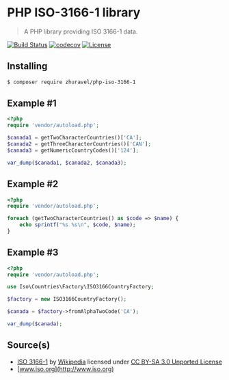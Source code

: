 # PHP ISO-3166-1 library
> A PHP library providing ISO 3166-1 data.

[![Build Status](https://img.shields.io/travis/zhooravell/php-iso-3166-1/master.svg?style=flat-square)](https://travis-ci.org/zhooravell/php-iso-3166-1)
[![codecov](https://codecov.io/gh/zhooravell/php-iso-3166-1/branch/master/graph/badge.svg)](https://codecov.io/gh/zhooravell/php-iso-3166-1)
[![License](https://img.shields.io/packagist/l/zhuravel/php-iso-3166-1.svg?style=flat-square)](https://packagist.org/packages/zhuravel/php-iso-3166-1)


## Installing

``` sh
$ composer require zhuravel/php-iso-3166-1
```

## Example #1
```php
<?php
require 'vendor/autoload.php';

$canada1 = getTwoCharacterCountries()['CA'];
$canada2 = getThreeCharacterCountries()['CAN'];
$canada3 = getNumericCountryCodes()['124'];

var_dump($canada1, $canada2, $canada3);
```

## Example #2
```php
<?php
require 'vendor/autoload.php';

foreach (getTwoCharacterCountries() as $code => $name) {
    echo sprintf("%s %s\n", $code, $name);
}
```

## Example #3
```php
<?php
require 'vendor/autoload.php';

use Iso\Countries\Factory\ISO3166CountryFactory;

$factory = new ISO3166CountryFactory();

$canada = $factory->fromAlphaTwoCode('CA');

var_dump($canada);
```

## Source(s)

* [ISO 3166-1](http://en.wikipedia.org/wiki/ISO_3166-1) by [Wikipedia](http://www.wikipedia.org) licensed under [CC BY-SA 3.0 Unported License](http://en.wikipedia.org/wiki/Wikipedia:Text_of_Creative_Commons_Attribution-ShareAlike_3.0_Unported_License)
* [www.iso.org](http://www.iso.org)